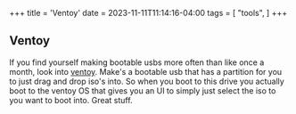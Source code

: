 +++
title = 'Ventoy'
date = 2023-11-11T11:14:16-04:00
tags = [
    "tools",
]
+++

## Ventoy

If you find yourself making bootable usbs more often than like once a month, look into [ventoy](https://www.ventoy.net). Make's a bootable usb that has a partition for you to just drag and drop iso's into. So when you boot to this drive you actually boot to the ventoy OS that gives you an UI to simply just select the iso to you want to boot into. Great stuff.
